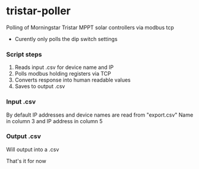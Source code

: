 # tristar-poller
Polling of Morningstar Tristar MPPT solar controllers via modbus tcp

* Curently only polls the dip switch settings

### Script steps
1. Reads input .csv for device name and IP
2. Polls modbus holding registers via TCP
3. Converts response into human readable values
4. Saves to output .csv

### Input .csv

By default IP addresses and device names are read from "export.csv"
Name in column 3 and IP address in column 5

### Output .csv

Will output into a .csv


That's it for now

